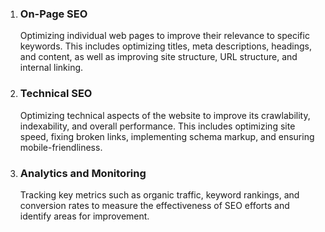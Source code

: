 1. ### On-Page SEO

   Optimizing individual web pages to improve their relevance to specific keywords. This includes optimizing titles, meta descriptions, headings, and content, as well as improving site structure, URL structure, and internal linking.

2. ### Technical SEO
   Optimizing technical aspects of the website to improve its crawlability, indexability, and overall performance. This includes optimizing site speed, fixing broken links, implementing schema markup, and ensuring mobile-friendliness.
3. ### Analytics and Monitoring
   Tracking key metrics such as organic traffic, keyword rankings, and conversion rates to measure the effectiveness of SEO efforts and identify areas for improvement.
